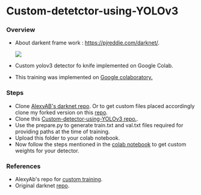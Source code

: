 # Custom-detetctor-using-YOLOv3
### Overview 
* About darkent frame work : https://pjreddie.com/darknet/.  



  
  ![](https://miro.medium.com/max/3802/1*d4Eg17IVJ0L41e7CTWLLSg.png)  
  
* Custom yolov3 detector fo knife implemented on Google Colab. 

* This training was implemented on [Google colaboratory.](https://colab.research.google.com/notebooks/intro.ipynb) 
  
  

### Steps
* Clone [AlexyAB's darknet repo](https://github.com/AlexeyAB/darknet). Or to get custom files placed accordingly clone my forked version on this [repo](https://github.com/shan515/darknet).  
* Clone this [Custom-detector-using-YOLOv3 repo.](https://github.com/shan515/Custom-detetctor-using-YOLOv3).  
* Use the prepare.py to generate train.txt and val.txt files required for providing paths at the time of training.  
* Upload this folder to your colab notebook.  
* Now follow the steps mentioned in the [colab notebook](https://github.com/shan515/Custom-detetctor-using-YOLOv3/blob/master/knife_yolo.ipynb) to get custom weights for your detector.  



### References  
* AlexyAb's repo for [custom training](https://github.com/AlexeyAB/darknet#how-to-train-to-detect-your-custom-objects).  
* Original darknet [repo](https://github.com/pjreddie/darknet).  
